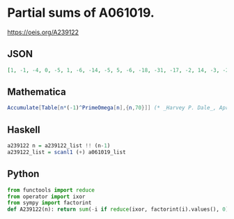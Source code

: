 # Partial sums of A061019\.
https://oeis.org/A239122
## JSON
```JSON
[1, -1, -4, 0, -5, 1, -6, -14, -5, 5, -6, -18, -31, -17, -2, 14, -3, -21, -40, -60, -39, -17, -40, -16, 9, 35, 8, -20, -49, -79, -110, -142, -109, -75, -40, -4, -41, -3, 36, 76, 35, -7, -50, -94, -139, -93, -140, -188, -139, -189, -138, -190, -243, -189, -134]
```
## Mathematica
```Mathematica
Accumulate[Table[n*(-1)^PrimeOmega[n],{n,70}]] (* _Harvey P. Dale_, Apr 02 2015 *)
```
## Haskell
```Haskell
a239122 n = a239122_list !! (n-1)
a239122_list = scanl1 (+) a061019_list
```
## Python
```Python
from functools import reduce
from operator import ixor
from sympy import factorint
def A239122(n): return sum(-i if reduce(ixor, factorint(i).values(), 0)&1 else i for i in range(1,n+1)) # _Chai Wah Wu_, Jan 03 2023
```
